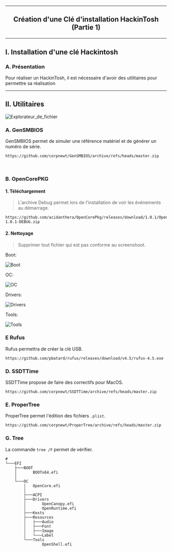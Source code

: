 -------------------------------------------------------------------------------------------------------------------
## <p align='center'> Création d'une Clé d'installation HackinTosh (Partie 1) </p>

-------------------------------------------------------------------------------------------------------------------
## I. Installation d'une clé Hackintosh
### A. Présentation
Pour réaliser un HackinTosh, il est nécessaire d'avoir des utilitaires pour permettre sa réalisation

-------------------------------------------------------------------------------------------------------------------
## II. Utilitaires

![Explorateur_de_fichier](https://github.com/user-attachments/assets/5c77c983-94f6-46ba-867b-eb338c214cdd)

### A. GenSMBIOS
GenSMBIOS permet de simuler une référence matériel et de générer un numéro de série.
```
https://github.com/corpnewt/GenSMBIOS/archive/refs/heads/master.zip
```

<br />

### B. OpenCorePKG
#### 1. Téléchargement
> L'archive Debug permet lors de l'installation de voir les événements au démarrage.

```
https://github.com/acidanthera/OpenCorePkg/releases/download/1.0.1/OpenCore-1.0.1-DEBUG.zip
```

#### 2. Nettoyage
> Supprimer tout fichier qui est pas conforme au screenshoot.

Boot:

![Boot](https://github.com/user-attachments/assets/f85f177f-7df7-4bfc-b6c4-bb9de17e8012)

OC:

![OC](https://github.com/user-attachments/assets/7ad7edb5-98f2-4c10-acf0-678e2b59ee49)

Drivers:

![Drivers](https://github.com/user-attachments/assets/ff36b091-6ed5-4e95-9438-90029434cb1d)

Tools:

![Tools](https://github.com/user-attachments/assets/6d37d831-77cf-4792-a535-945276e38a3a)


### E Rufus
Rufus permettra de créer la clé USB.
```
https://github.com/pbatard/rufus/releases/download/v4.5/rufus-4.5.exe
```


### D. SSDTTime
SSDTTime propose de faire des correctifs pour MacOS.
```
https://github.com/corpnewt/SSDTTime/archive/refs/heads/master.zip
```

### E. ProperTree
ProperTree permet l'édition des fichiers `.plist`.
```
https://github.com/corpnewt/ProperTree/archive/refs/heads/master.zip
```


### G. Tree
La commande `tree /F` permet de vérifier.
```
#
└───EFI
    ├───BOOT
    │       BOOTx64.efi
    │
    └───OC
        │   OpenCore.efi
        │
        ├───ACPI
        ├───Drivers
        │       OpenCanopy.efi
        │       OpenRuntime.efi
        ├───Kexts
        ├───Resources
        │   ├───Audio
        │   ├───Font
        │   ├───Image
        │   └───Label
        └───Tools
                OpenShell.efi
```

